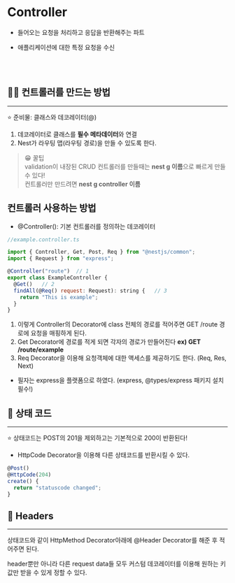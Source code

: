 # Controller

- 들어오는 요청을 처리하고 응답을 반환해주는 파트

- 애플리케이션에 대한 특정 요청을 수신

<br>
<br>


## 👷‍♂️ 컨트롤러를 만드는 방법
------
  ⭐ 준비물: 클래스와 데코레이터(@)

1. 데코레이터로 클래스를 **필수 메타데이터**와 연결
2. Nest가 라우팅 맵(라우팅 경로)을 만들 수 있도록 한다.

> 😁 꿀팁 <br>
 validation이 내장된 CRUD 컨트롤러를 만들때는 **nest g 이름**으로 빠르게 만들 수 있다! <br>
 컨트롤러만 만드려면 **nest g controller 이름**
## 컨트롤러 사용하는 방법

- @Controller(): 기본 컨트롤러를 정의하는 데코레이터

```js
//example.controller.ts

import { Controller, Get, Post, Req } from "@nestjs/common";
import { Request } from "express";

@Controller("route")  // 1
export class ExampleController {
  @Get()   // 2
  findAll(@Req() request: Request): string {   // 3
    return "This is example";
  }
}

```

1. 이렇게 Controller의 Decorator에 class 전체의 경로를 적어주면 GET /route 경로에 요청을 매핑하게 된다.
2. Get Decorator에 경로를 적게 되면 각자의 경로가 만들어진다 **ex) GET /route/example**
3. Req Decorator을 이용해 요청객체에 대한 액세스를 제공하기도 한다. (Req, Res, Next)
  - 필자는 express을 플랫폼으로 하였다. (express, @types/express 패키지 설치 필수!)


## 📃 상태 코드
--------------------------------

⭐ 상태코드는 POST의 201을 제외하고는 기본적으로 200이 반환된다!

- HttpCode Decorator을 이용해 다른 상태코드를 반환시킬 수 있다.
```js
@Post()
@HttpCode(204)
create() {
  return "statuscode changed";
}
```


## 🔗 Headers
-----

상태코드와 같이 HttpMethod Decorator아래에 @Header Decorator를 해준 후 적어주면 된다.

header뿐만 아니라 다른 request data들 모두 커스텀 데코레이터를 이용해 원하는 키값만 받을 수 있게 정할 수 있다.